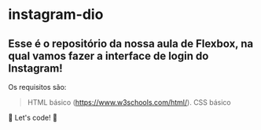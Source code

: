 # instagram-dio

## Esse é o repositório da nossa aula de Flexbox, na qual vamos fazer a interface de login do Instagram!

Os requisitos são:

>  HTML básico (https://www.w3schools.com/html/).
>  CSS básico

🚀 Let's code! 🚀
 
